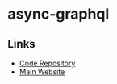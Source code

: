 # async-graphql

## Links

- [Code Repository](https://github.com/async-graphql/async-graphql)
- [Main Website](https://async-graphql.github.io/async-graphql)

<!--
https://github.com/obmarg/cynic
-->
